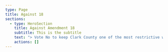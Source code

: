 ```yaml
---
type: Page
title: Against 18
sections:
  - type: HeroSection
    title: Against Amendment 18
    subtitle: This is the subtitle
    text: "> Vote No to keep Clark County one of the most restrictive when it comes to allowing\n> citizens to petition for change. Washington state and Home Rule counties like Clark\n> reserve to the people the power of Referendum and Initiative as checks-and-balances\n> on laws and county policies. As of 2013, when the original charter was passed, only\n> 10 initiatives had been passed in the other home rule counties over 45 years. Only\n> one Mini Initiative has ever been attempted in Clark County. Clark County specifies\n> the shortest timeframe to file a referendum to a new ordnance – 10 days. This\n> Charter amendment does nothing to improve this unreasonably short deadline. By\n> comparison, other counties allow 45 days and the state allows 90 days. 10 days is not\n> long enough for all affected stakeholders to receive notification, to study the issue,\n> and to file notice. If this measure is passed, Clark County would still require twice\n> the percent of signatures required for a Washington state referendum.\_\n>\n> **Further, the**\n>\n>\n>\n>\n> **proposed requirement of a prosecuting attorney statement is another barrier to the**\n>\n>\n>\n>\n> **people’s voice, where a lone official could have an outsized effect on the measure.**\n>\n>\n>\n>\n> **This charter amendment does not substantially change the charter to favor the**\n>\n>\n>\n>\n> **people’s power to petition.**\n>\n> \_If you want an amendment that meets original intent,\n> Vote No until a more sincere version of this amendment is offered.\n> Statement against\n> and rebuttal of statement for submitted by:\n> Bob Runnells, chair\n>\n> George Hacker\_\n\n"
    actions: []
---
```


